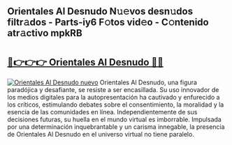 ## Orientales Al Desnudo N𝚞𝚎vos desn𝚞dos filtr𝚊dos - Parts-iy6 F𝚘tos vid𝚎o - C𝚘ntenido atr𝚊ctivo mpkRB

# <h2><a href="http://mb5bkve.tromn.icu/?c=Orientales+Al+Desnudo">🔗👉👉👉 Orientales Al Desnudo 🔗🔗</a></h2>

[![Orientales Al Desnudo nuevo](https://i.imgur.com/pEAQMta.gif)](http://mb5bkve.tromn.icu/?c=Orientales+Al+Desnudo)
Orientales Al Desnudo, una figura paradójica y desafiante, se resiste a ser encasillada. Su uso innovador de los medios digitales para la autopresentación ha cautivado y enfurecido a los críticos, estimulando debates sobre el consentimiento, la moralidad y la esencia de las comunidades en línea. Independientemente de sus decisiones futuras, su huella en el mundo virtual es imborrable. Impulsada por una determinación inquebrantable y un carisma innegable, la presencia de Orientales Al Desnudo en el universo virtual no tiene paralelo.
